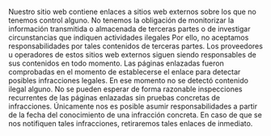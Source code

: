 Nuestro sitio web contiene enlaces a sitios web externos sobre los que no tenemos control alguno. No tenemos la obligación de monitorizar la información transmitida o almacenada de terceras partes o de investigar circunstancias que indiquen actividades ilegales Por ello, no aceptamos responsabilidades por tales contenidos de terceras partes. Los proveedores u operadores de estos sitios web externos siguen siendo responsables de sus contenidos en todo momento. Las páginas enlazadas fueron comprobadas en el momento de establecerse el enlace para detectar posibles infracciones legales. En ese momento no se detectó contenido ilegal alguno. No se pueden esperar de forma razonable inspecciones recurrentes de las páginas enlazadas sin pruebas concretas de infracciones. Únicamente nos es posible asumir responsabilidades a partir de la fecha del conocimiento de una infracción concreta. En caso de que se nos notifiquen tales infracciones, retiraremos tales enlaces de inmediato. 